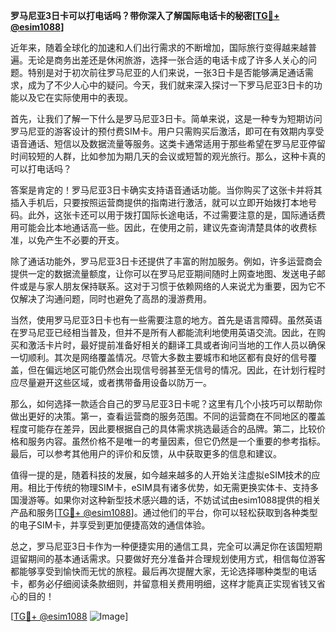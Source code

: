 **罗马尼亚3日卡可以打电话吗？带你深入了解国际电话卡的秘密[[TG💪+ @esim1088](https://t.me/s/esim1088)]**

近年来，随着全球化的加速和人们出行需求的不断增加，国际旅行变得越来越普遍。无论是商务出差还是休闲旅游，选择一张合适的电话卡成了许多人关心的问题。特别是对于初次前往罗马尼亚的人们来说，一张3日卡是否能够满足通话需求，成为了不少人心中的疑问。今天，我们就来深入探讨一下罗马尼亚3日卡的功能以及它在实际使用中的表现。

首先，让我们了解一下什么是罗马尼亚3日卡。简单来说，这是一种专为短期访问罗马尼亚的游客设计的预付费SIM卡。用户只需购买后激活，即可在有效期内享受语音通话、短信以及数据流量等服务。这类卡通常适用于那些希望在罗马尼亚停留时间较短的人群，比如参加为期几天的会议或短暂的观光旅行。那么，这种卡真的可以打电话吗？

答案是肯定的！罗马尼亚3日卡确实支持语音通话功能。当你购买了这张卡并将其插入手机后，只要按照运营商提供的指南进行激活，就可以立即开始拨打本地号码。此外，这张卡还可以用于拨打国际长途电话，不过需要注意的是，国际通话费用可能会比本地通话高一些。因此，在使用之前，建议先查询清楚具体的收费标准，以免产生不必要的开支。

除了通话功能外，罗马尼亚3日卡还提供了丰富的附加服务。例如，许多运营商会提供一定的数据流量额度，让你可以在罗马尼亚期间随时上网查地图、发送电子邮件或是与家人朋友保持联系。这对于习惯于依赖网络的人来说尤为重要，因为它不仅解决了沟通问题，同时也避免了高昂的漫游费用。

当然，使用罗马尼亚3日卡也有一些需要注意的地方。首先是语言障碍。虽然英语在罗马尼亚已经相当普及，但并不是所有人都能流利地使用英语交流。因此，在购买和激活卡片时，最好提前准备好相关的翻译工具或者询问当地的工作人员以确保一切顺利。其次是网络覆盖情况。尽管大多数主要城市和地区都有良好的信号覆盖，但在偏远地区可能仍然会出现信号弱甚至无信号的情况。因此，在计划行程时应尽量避开这些区域，或者携带备用设备以防万一。

那么，如何选择一款适合自己的罗马尼亚3日卡呢？这里有几个小技巧可以帮助你做出更好的决策。第一，查看运营商的服务范围。不同的运营商在不同地区的覆盖程度可能存在差异，因此要根据自己的具体需求挑选最适合的品牌。第二，比较价格和服务内容。虽然价格不是唯一的考量因素，但它仍然是一个重要的参考指标。最后，可以参考其他用户的评价和反馈，从中获取更多的信息和建议。

值得一提的是，随着科技的发展，如今越来越多的人开始关注虚拟eSIM技术的应用。相比于传统的物理SIM卡，eSIM具有诸多优势，如无需更换实体卡、支持多国漫游等。如果你对这种新型技术感兴趣的话，不妨试试由esim1088提供的相关产品和服务[[TG💪+ @esim1088](https://t.me/s/esim1088)]。通过他们的平台，你可以轻松获取到各种类型的电子SIM卡，并享受到更加便捷高效的通信体验。

总之，罗马尼亚3日卡作为一种便捷实用的通信工具，完全可以满足你在该国短期逗留期间的基本通话需求。只要做好充分准备并合理规划使用方式，相信每位游客都能够享受到愉快而无忧的旅程。最后再次提醒大家，无论选择哪种类型的电话卡，都务必仔细阅读条款细则，并留意相关费用明细，这样才能真正实现省钱又省心的目的！

[[TG💪+ @esim1088](https://t.me/s/esim1088) ![Image](https://i.postimg.cc/4NQfJmqS/Snipaste-2025-05-13-00-14-12.png)]